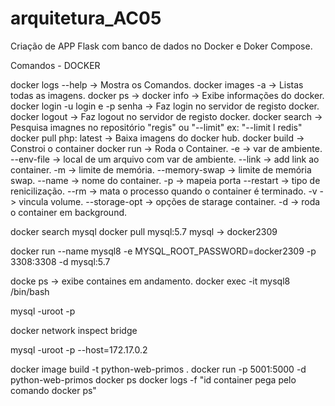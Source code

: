 # arquitetura_AC05
Criação de APP Flask com banco de dados no Docker e Doker Compose.

Comandos - DOCKER

docker logs --help -> Mostra os Comandos.
docker images -a -> Listas todas as imagens.
docker ps ->
docker info -> Exibe informações do docker.
docker login -u login e -p senha -> Faz login no servidor de registo docker.
docker logout -> Faz logout no servidor de registo docker.
docker search -> Pesquisa imagnes no repositório "regis" ou "--limit" ex: "--limit l redis" 
docker pull php: latest -> Baixa imagens do docker hub.
docker build -> Constroi o container
docker run -> Roda o Container. 
    -e -> var de ambiente.
    --env-file -> local de um arquivo com var de ambiente.
    --link -> add link ao container.
    -m -> limite de memória.
    --memory-swap -> limite de memória swap.
    --name -> nome do container.
    -p -> mapeia porta
    --restart -> tipo de renicilização.
    --rm -> mata o processo quando o container é terminado.
    -v -> vincula volume.
    --storage-opt -> opções de starage container.
    -d -> roda o container em background.

docker search mysql
docker pull mysql:5.7
mysql -> docker2309

docker run --name  mysql8 -e MYSQL_ROOT_PASSWORD=docker2309 -p 3308:3308 -d mysql:5.7

docke ps -> exibe containes em andamento.
docker exec -it mysql8 /bin/bash

mysql -uroot -p

docker network inspect bridge

mysql -uroot -p --host=172.17.0.2

docker image build -t python-web-primos .
docker run -p 5001:5000 -d python-web-primos
docker ps
docker logs -f "id container pega pelo comando docker ps"